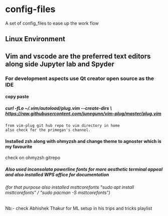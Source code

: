 # config-files
A set of config_files to ease up the work flow

## Linux Environment 


## Vim and vscode are the preferred text editors along side Jupyter lab and Spyder

### For development aspects use Qt creator open source as the IDE 
#### 
#### copy paste
##### curl -fLo ~/.vim/autoload/plug.vim --create-dirs \ https://raw.githubusercontent.com/junegunn/vim-plug/master/plug.vim    
    from vim-plug git hub repo to vim directory in home
    also check for the primegan's channel.
    
#### Installed zsh along with ohmyzsh and change theme to agnoster which is my favourite 
check on ohmyzsh gitrepo 
##### Also used inconsolata powerline fonts for more aesthetic terminal appeal and also installed WPS office for documentation
###### (for that purpose also installed msttcorefonts  "sudo apt install msttcorefonts" / "sudo pacman -S msttcorefonts")
Nb:- check Abhishek Thakur for ML setup in his trips and tricks playlist
